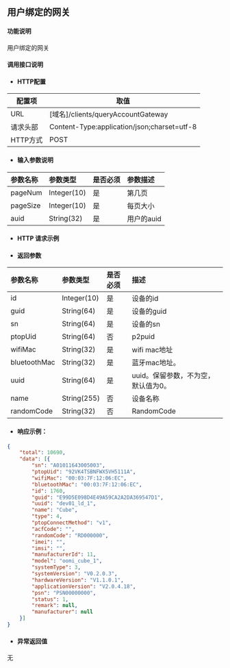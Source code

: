 ## 用户绑定的网关

#### 功能说明

用户绑定的网关

#### 调用接口说明

* #### HTTP配置

| 配置项 | 取值 |
| --- | --- |
| URL | \[域名\]/clients/queryAccountGateway|
| 请求头部 | Content-Type:application/json;charset=utf-8 |
| HTTP方式 | POST|

* #### 输入参数说明

| 参数名称 | 参数类型 | 是否必须 | 参数描述 |
| :--- | :--- | :--- | :--- |
|pageNum | Integer\(10\) | 是 | 第几页 |
| pageSize | Integer\(10\) | 是 |每页大小 |
| auid | String\(32\) | 是 |用户的auid |


* #### HTTP 请求示例


* #### 返回参数

| 参数名称 | 参数类型 | 是否必须 | 描述 |
| :--- | :--- | :--- | :--- |
| id| Integer\(10\) | 是 | 设备的id |
| guid| String\(64\) | 是 | 设备的guid |
| sn | String\(64\) | 是 | 设备的sn |
| ptopUid | String\(64\) | 否 | p2puid |
| wifiMac | String\(32\) | 是 | wifi mac地址 |
| bluetoothMac | String\(32\) | 是 | 蓝牙mac地址。 |
| uuid | String\(64\) | 是 | uuid。保留参数，不为空，默认值为0。 |
| name | String\(255\) | 否 | 设备名称 |
| randomCode | String\(32\) | 否 | RandomCode|



* #### 响应示例：

```json
{
	"total": 10690,
	"data": [{
		"sn": "A01011643005003",
		"ptopUid": "92VK4TSBNFWX5VH5111A",
		"wifiMac": "00:03:7F:12:06:EC",
		"bluetoothMac": "00:03:7F:12:06:EC",
		"id": 1760,
		"guid": "E99D5E098D4E49A59CA2A2DA369547D1",
		"uuid": "dev01_ld_1",
		"name": "Cube",
		"type": 4,
		"ptopConnectMethod": "v1",
		"acfCode": "",
		"randomCode": "RD000000",
		"imei": "",
		"imsi": "",
		"manufacturerId": 11,
		"model": "oomi_cube_1",
		"systemType": 3,
		"systemVersion": "V0.2.0.3",
		"hardwareVersion": "V1.1.0.1",
		"applicationVersion": "V2.0.4.18",
		"psn": "PSN00000000",
		"status": 1,
		"remark": null,
		"manufacturer": null
	}]
}
```

* #### 异常返回值

无



